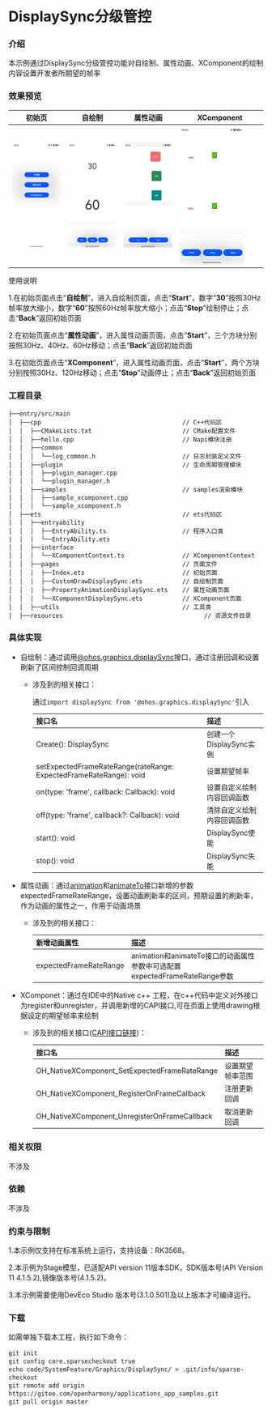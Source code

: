 # DisplaySync分级管控

### 介绍

本示例通过DisplaySync分级管控功能对自绘制、属性动画、XComponent的绘制内容设置开发者所期望的帧率
### 效果预览

|初始页|自绘制|属性动画|XComponent|
|--------------------------------|--------------------------------|--------------------------------|--------------------------------|
| <img src="./screenshots/device/initPage.jpg" width="100%" /> | <img src="./screenshots/device/customDraw.jpg" width="100%"/> | <img src="./screenshots/device/propertyAnimation.jpg" width="100%" /> | <img src="./screenshots/device/xcomponent.jpg" width="80%"/> |

使用说明

1.在初始页面点击“**自绘制**”，进入自绘制页面，点击“**Start**”，数字“**30**”按照30Hz帧率放大缩小，数字“**60**”按照60Hz帧率放大缩小；点击“**Stop**”绘制停止；点击“**Back**”返回初始页面

2.在初始页面点击“**属性动画**”，进入属性动画页面，点击“**Start**”，三个方块分别按照30Hz、40Hz、60Hz移动；点击“**Back**”返回初始页面

3.在初始页面点击“**XComponent**”，进入属性动画页面，点击“**Start**”，两个方块分别按照30Hz、120Hz移动；点击“**Stop**”动画停止；点击“**Back**”返回初始页面

### 工程目录
```
├──entry/src/main
│  ├──cpp                                       // C++代码区
│  │  ├──CMakeLists.txt                         // CMake配置文件
│  │  ├──hello.cpp                              // Napi模块注册
│  │  ├──common
│  │  │  └──log_common.h                        // 日志封装定义文件
│  │  ├──plugin                                 // 生命周期管理模块
│  │  │  ├──plugin_manager.cpp
│  │  │  └──plugin_manager.h
│  │  ├──samples                                // samples渲染模块
│  │  │  ├──sample_xcomponent.cpp
│  │  │  └──sample_xcomponent.h
│  ├──ets                                       // ets代码区
│  │  ├──entryability
│  │  │  ├──EntryAbility.ts                     // 程序入口类
|  |  |  └──EntryAbility.ets
|  |  ├──interface
│  │  │  └──XComponentContext.ts                // XComponentContext
│  │  ├──pages                                  // 页面文件
│  │  |  ├──Index.ets                           // 初始页面
│  │  |  ├──CustomDrawDisplaySync.ets           // 自绘制页面
│  │  |  ├──PropertyAnimationDisplaySync.ets    // 属性动画页面
│  │  |  └──XComponentDisplaySync.ets           // XComponent页面
│  │  ├──utils                                  // 工具类
|  ├──resources         			                  // 资源文件目录
```

### 具体实现

* 自绘制：通过调用[@ohos.graphics.displaySync](https://gitee.com/openharmony/docs/blob/master/zh-cn/application-dev/reference/apis/js-apis-graphics-displaySync.md)接口，通过注册回调和设置刷新了区间控制回调周期
    * 涉及到的相关接口：
      
      通过`import displaySync from '@ohos.graphics.displaySync'`引入
      
      | 接口名 | 描述 |
      | -------- | -------- |
      | Create(): DisplaySync | 创建一个DisplaySync实例 |
      | setExpectedFrameRateRange(rateRange: ExpectedFrameRateRange): void | 设置期望帧率 |
      | on(type: 'frame', callback: Callback<IntervalInfo>): void | 设置自定义绘制内容回调函数 |
      | off(type: 'frame', callback?: Callback<IntervalInfo>): void | 清除自定义绘制内容回调函数 |
      | start(): void | DisplaySync使能 |
      | stop(): void | DisplaySync失能 |
    
* 属性动画：通过[animation](https://gitee.com/openharmony/docs/blob/master/zh-cn/application-dev/reference/arkui-ts/ts-explicit-animation.md)和[animateTo](https://gitee.com/openharmony/docs/blob/master/zh-cn/application-dev/reference/arkui-ts/ts-animatorproperty.md)接口新增的参数expectedFrameRateRange，设置动画刷新率的区间，预期设置的刷新率，作为动画的属性之一，作用于动画场景
    * 涉及到的相关接口：
      
      | 新增动画属性 | 描述 |
      | -------- | -------- |
      | expectedFrameRateRange | animation和animateTo接口的动画属性参数中可选配置expectedFrameRateRange参数 |
* XComponet：通过在IDE中的Native c++ 工程，在c++代码中定义对外接口为register和unregister，并调用新增的CAPI接口,可在页面上使用drawing根据设定的期望帧率来绘制
    * 涉及到的相关接口([CAPI接口链接](https://gitee.com/openharmony/docs/blob/master/zh-cn/application-dev/reference/native-apis/_o_h___native_x_component.md))：

      | 接口名 | 描述 | 
      | -------- | -------- |
      | OH_NativeXComponent_SetExpectedFrameRateRange| 设置期望帧率范围 |
      | OH_NativeXComponent_RegisterOnFrameCallback  | 注册更新回调 |
      | OH_NativeXComponent_UnregisterOnFrameCallback  | 取消更新回调 |


### 相关权限

不涉及

### 依赖

不涉及

### 约束与限制

1.本示例仅支持在标准系统上运行，支持设备：RK3568。

2.本示例为Stage模型，已适配API version 11版本SDK，SDK版本号(API Version 11 4.1.5.2),镜像版本号(4.1.5.2)。

3.本示例需要使用DevEco Studio 版本号(3.1.0.501)及以上版本才可编译运行。


### 下载

如需单独下载本工程，执行如下命令：
```
git init
git config core.sparsecheckout true
echo code/SystemFeature/Graphics/DisplaySync/ > .git/info/sparse-checkout
git remote add origin https://gitee.com/openharmony/applications_app_samples.git
git pull origin master

```
